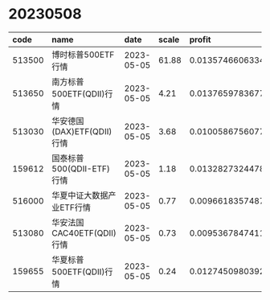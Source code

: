 # 20230508
 | code | name | date | scale | profit | success_rate | pred | 
 | :----- | :----- | :----- | :----- | :----- | :----- | :----- | 
 | 513500 | 博时标普500ETF行情 | 2023-05-05 | 61.88 | 0.013574660633484007 | 0.6136363636363636 | 1 | 
 | 513650 | 南方标普500ETF(QDII)行情 | 2023-05-05 | 4.21 | 0.013765978367748294 | 1.0 | 1 | 
 | 513030 | 华安德国(DAX)ETF(QDII)行情 | 2023-05-05 | 3.68 | 0.01005867560771166 | 0.68 | 1 | 
 | 159612 | 国泰标普500(QDII-ETF)行情 | 2023-05-05 | 1.18 | 0.013282732447817427 | 0.6666666666666666 | 1 | 
 | 516000 | 华夏中证大数据产业ETF行情 | 2023-05-05 | 0.77 | 0.00966183574879228 | 0.6666666666666666 | 1 | 
 | 513080 | 华安法国CAC40ETF(QDII)行情 | 2023-05-05 | 0.73 | 0.009536784741144574 | 0.7894736842105263 | 1 | 
 | 159655 | 华夏标普500ETF(QDII)行情 | 2023-05-05 | 0.24 | 0.012745098039215589 | 1.0 | 1 | 
